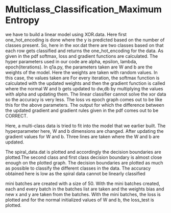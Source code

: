 # Multiclass_Classification_MaximumEntropy
 we have to build a linear model using XOR.data. Here first
one_hot_encoding is done where the y is predicted based on the number of classes present. So,
here in the xor.dat there are two classes based on that each row gets classified and returns the
one_hot_encoding for the data.
As given in the pdf softmax, loss and gradient functions are calculated. The hyper parameters
used in our code are alpha, epsilon, lambda, epoch(iterations).
In q1a.py, the parameters taken are
W and b are the weights of the model.
Here the weights are taken with random values. In this case, the values taken are
For every iteration, the softmax function is calculated with the updated weights and then the
gradient function is called where the normal W and b gets updated to dw,db by multiplying the
values with alpha and updating them.
The linear classifier cannot solve the xor data so the accuracy is very less.
The loss vs epoch graph comes out to be like this for the above parameters.
The output for which the difference between the updated gradient and gradient rules given in the
pdf comes out to be CORRECT.

Here, a multi-class data is tried to fit into the model that we earlier built. The
hyperparameter here, W and b dimensions are changed. After updating the gradient values for W
and b. Three lines are taken where the W and b are updated.

The spiral_data.dat is plotted and accordingly the decision boundaries are plotted.The second
class and first class decision boundary is almost close enough on the plotted graph. The decision
boundaries are plotted as much as possible to classify the different classes in the data.
The accuracy obtained here is low as the spiral data cannot be linearly classified

mini batches are created with a size of 50. With the mini batches
created, each and every batch in the batches list are taken and the weights bias and new x and y
are taken from the batches. With the mini batches, the loss is plotted and for the normal
initialized values of W and b, the loss_test is plotted.
